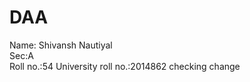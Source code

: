 # DAA
Name: Shivansh Nautiyal		
Sec:A				
Roll no.:54
 University roll no.:2014862
 checking change

